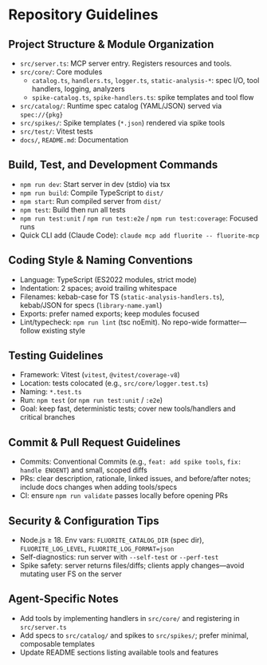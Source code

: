 # Repository Guidelines

## Project Structure & Module Organization
- `src/server.ts`: MCP server entry. Registers resources and tools.
- `src/core/`: Core modules
  - `catalog.ts`, `handlers.ts`, `logger.ts`, `static-analysis-*`: spec I/O, tool handlers, logging, analyzers
  - `spike-catalog.ts`, `spike-handlers.ts`: spike templates and tool flow
- `src/catalog/`: Runtime spec catalog (YAML/JSON) served via `spec://{pkg}`
- `src/spikes/`: Spike templates (`*.json`) rendered via spike tools
- `src/test/`: Vitest tests
- `docs/`, `README.md`: Documentation

## Build, Test, and Development Commands
- `npm run dev`: Start server in dev (stdio) via tsx
- `npm run build`: Compile TypeScript to `dist/`
- `npm start`: Run compiled server from `dist/`
- `npm test`: Build then run all tests
- `npm run test:unit` / `npm run test:e2e` / `npm run test:coverage`: Focused runs
- Quick CLI add (Claude Code): `claude mcp add fluorite -- fluorite-mcp`

## Coding Style & Naming Conventions
- Language: TypeScript (ES2022 modules, strict mode)
- Indentation: 2 spaces; avoid trailing whitespace
- Filenames: kebab-case for TS (`static-analysis-handlers.ts`), kebab/JSON for specs (`library-name.yaml`)
- Exports: prefer named exports; keep modules focused
- Lint/typecheck: `npm run lint` (tsc noEmit). No repo-wide formatter—follow existing style

## Testing Guidelines
- Framework: Vitest (`vitest`, `@vitest/coverage-v8`)
- Location: tests colocated (e.g., `src/core/logger.test.ts`)
- Naming: `*.test.ts`
- Run: `npm test` (or `npm run test:unit` / `:e2e`)
- Goal: keep fast, deterministic tests; cover new tools/handlers and critical branches

## Commit & Pull Request Guidelines
- Commits: Conventional Commits (e.g., `feat: add spike tools`, `fix: handle ENOENT`) and small, scoped diffs
- PRs: clear description, rationale, linked issues, and before/after notes; include docs changes when adding tools/specs
- CI: ensure `npm run validate` passes locally before opening PRs

## Security & Configuration Tips
- Node.js ≥ 18. Env vars: `FLUORITE_CATALOG_DIR` (spec dir), `FLUORITE_LOG_LEVEL`, `FLUORITE_LOG_FORMAT=json`
- Self-diagnostics: run server with `--self-test` or `--perf-test`
- Spike safety: server returns files/diffs; clients apply changes—avoid mutating user FS on the server

## Agent-Specific Notes
- Add tools by implementing handlers in `src/core/` and registering in `src/server.ts`
- Add specs to `src/catalog/` and spikes to `src/spikes/`; prefer minimal, composable templates
- Update README sections listing available tools and features
